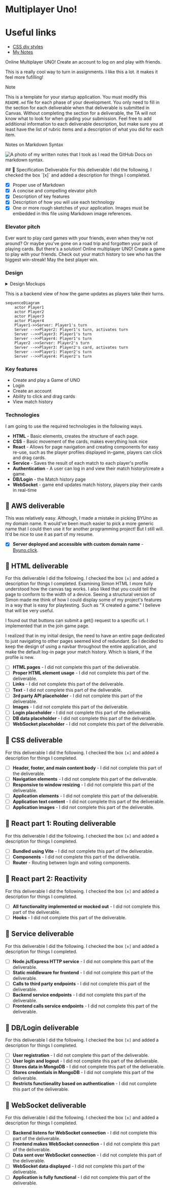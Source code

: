 
# Multiplayer Uno!
# Useful links
- [CSS div styles](https://codepen.io/leesjensen/pen/RwBOPjv)
- [My Notes](notes.md)

Online Multiplayer UNO! Create an account to log on and play with friends. 
<!-- This took WAY too much effort to get working LOL Ubuntu is my nemesis so I gave up on using it for this project.-->

This is a really cool way to turn in assignments. I like this a lot. it makes it feel more fufilling! 
> [!NOTE]
>  This is a template for your startup application. You must modify this `README.md` file for each phase of your development. You only need to fill in the section for each deliverable when that deliverable is submitted in Canvas. Without completing the section for a deliverable, the TA will not know what to look for when grading your submission. Feel free to add additional information to each deliverable description, but make sure you at least have the list of rubric items and a description of what you did for each item.

<summary> Notes on Markdown Syntax</summary>
    
![A photo of my written notes that I took as I read the GitHub Docs on markdown syntax.](./writtenNotes/mdsyntax.jpg)
    
</details>
## 🚀 Specification Deliverable
<!-- Fill in this sections as the submission artifact for this deliverable. You can refer to this [example](https://github.com/webprogramming260/startup-example/blob/main/README.md) for inspiration.
-->
For this deliverable I did the following. I checked the box `[x]` and added a description for things I completed.

- [x] Proper use of Markdown
- [x] A concise and compelling elevator pitch
- [x] Description of key features
- [x] Description of how you will use each technology
- [x] One or more rough sketches of your application. Images must be embedded in this file using Markdown image references.

### Elevator pitch

Ever want to play card games with your friends, even when they're not around? Or maybe you've gone on a road trip and forgotten your pack of playing cards. But there's a solution! Online multiplayer UNO! Create a game to play with your friends. Check out your match history to see who has the biggest win-streak! May the best player win. 

### Design

<details>  
<summary>Design Mockups</summary>
    
![Design image.](./mockups/signup.png)
![Design image](./mockups/login.png)
![Design image](./mockups/joingame.png)
![Design image](./mockups/matchhistory.png)
![Design image](./mockups/game.png)
![Design image](./mockups/home.png)
![Design image](./mockups/creategame.png)
</details>

This is a backend view of how the game updates as players take their turns.
```mermaid
sequenceDiagram
    actor Player1
    actor Player2
    actor Player3
    actor Player4
    Player1->>Server: Player1's turn
    Server -->>Player2: Player1's turn, activates turn
    Server -->>Player3: Player1's turn
    Server -->>Player4: Player1's turn
    Player2 ->>Server: Player2's turn
    Server -->>Player3: Player2's card, activates turn
    Server -->>Player1: Player2's turn
    Server -->>Player4: Player2's turn
```

### Key features

- Create and play a Game of UNO
- Login
- Create an account
- Ability to click and drag cards
- View match history

### Technologies

I am going to use the required technologies in the following ways.

- **HTML** - Basic elements, creates the structure of each page.
- **CSS** - Basic movement of the cards, makes everything look nice
- **React** - Allows for page navigation and creating components for easy re-use, such as the player profiles displayed in-game, players can click and drag cards.
- **Service** - Saves the result of each match to each player's profile
- **Authentication** - A user can log in and view their match history/create a game.
- **DB/Login** - the Match history page
- **WebSocket** - game end updates match history, players play their cards in real-time

## 🚀 AWS deliverable

This was relatively easy. Although, I made a mistake in picking BYUno as my domain name. It would've been much easier to pick a more generic name that I could then  use it for another programming project! But I still will. It'd be nice to use it as part of my resume.

- [x] **Server deployed and accessible with custom domain name** - [Byuno.click](https://startup.byuno.click/).

## 🚀 HTML deliverable

For this deliverable I did the following. I checked the box `[x]` and added a description for things I completed.
Examining Simon HTML I more fully understood how the canvas tag works. I also liked that you could tell the page to conform to the width of a device. Seeing a structural version of Simon made me think of how I could display some of my project's features in a way that is easy for playtesting. Such as "X created a game." I believe that will be very useful.

I found out that buttons can submit a get() request to a specific url. I implemented that in the join game page.

I realized that in my initial design, the need to have an entire page dedicated to just navigating to other pages seemed kind of redundant. So I decided to keep the design of using a navbar throughout the entire application, and make the default log-in page your match history. Which is blank, if the profile is new.
- [ ] **HTML pages** - I did not complete this part of the deliverable.
- [ ] **Proper HTML element usage** - I did not complete this part of the deliverable.
- [ ] **Links** - I did not complete this part of the deliverable.
- [ ] **Text** - I did not complete this part of the deliverable.
- [ ] **3rd party API placeholder** - I did not complete this part of the deliverable.
- [ ] **Images** - I did not complete this part of the deliverable.
- [ ] **Login placeholder** - I did not complete this part of the deliverable.
- [ ] **DB data placeholder** - I did not complete this part of the deliverable.
- [ ] **WebSocket placeholder** - I did not complete this part of the deliverable.

## 🚀 CSS deliverable

For this deliverable I did the following. I checked the box `[x]` and added a description for things I completed.

- [ ] **Header, footer, and main content body** - I did not complete this part of the deliverable.
- [ ] **Navigation elements** - I did not complete this part of the deliverable.
- [ ] **Responsive to window resizing** - I did not complete this part of the deliverable.
- [ ] **Application elements** - I did not complete this part of the deliverable.
- [ ] **Application text content** - I did not complete this part of the deliverable.
- [ ] **Application images** - I did not complete this part of the deliverable.

## 🚀 React part 1: Routing deliverable

For this deliverable I did the following. I checked the box `[x]` and added a description for things I completed.

- [ ] **Bundled using Vite** - I did not complete this part of the deliverable.
- [ ] **Components** - I did not complete this part of the deliverable.
- [ ] **Router** - Routing between login and voting components.

## 🚀 React part 2: Reactivity

For this deliverable I did the following. I checked the box `[x]` and added a description for things I completed.

- [ ] **All functionality implemented or mocked out** - I did not complete this part of the deliverable.
- [ ] **Hooks** - I did not complete this part of the deliverable.

## 🚀 Service deliverable

For this deliverable I did the following. I checked the box `[x]` and added a description for things I completed.

- [ ] **Node.js/Express HTTP service** - I did not complete this part of the deliverable.
- [ ] **Static middleware for frontend** - I did not complete this part of the deliverable.
- [ ] **Calls to third party endpoints** - I did not complete this part of the deliverable.
- [ ] **Backend service endpoints** - I did not complete this part of the deliverable.
- [ ] **Frontend calls service endpoints** - I did not complete this part of the deliverable.

## 🚀 DB/Login deliverable

For this deliverable I did the following. I checked the box `[x]` and added a description for things I completed.

- [ ] **User registration** - I did not complete this part of the deliverable.
- [ ] **User login and logout** - I did not complete this part of the deliverable.
- [ ] **Stores data in MongoDB** - I did not complete this part of the deliverable.
- [ ] **Stores credentials in MongoDB** - I did not complete this part of the deliverable.
- [ ] **Restricts functionality based on authentication** - I did not complete this part of the deliverable.

## 🚀 WebSocket deliverable

For this deliverable I did the following. I checked the box `[x]` and added a description for things I completed.

- [ ] **Backend listens for WebSocket connection** - I did not complete this part of the deliverable.
- [ ] **Frontend makes WebSocket connection** - I did not complete this part of the deliverable.
- [ ] **Data sent over WebSocket connection** - I did not complete this part of the deliverable.
- [ ] **WebSocket data displayed** - I did not complete this part of the deliverable.
- [ ] **Application is fully functional** - I did not complete this part of the deliverable.
